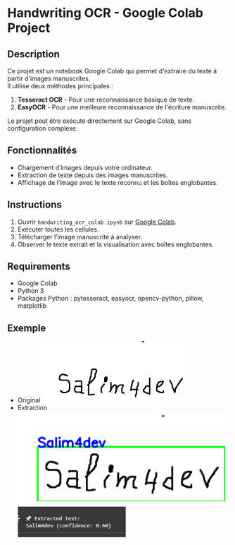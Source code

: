 # Handwriting OCR - Google Colab Project

## Description
Ce projet est un notebook Google Colab qui permet d'extraire du texte à partir d'images manuscrites.  
Il utilise deux méthodes principales :
1. **Tesseract OCR** - Pour une reconnaissance basique de texte.
2. **EasyOCR** - Pour une meilleure reconnaissance de l'écriture manuscrite.

Le projet peut être exécuté directement sur Google Colab, sans configuration complexe.

## Fonctionnalités
- Chargement d’images depuis votre ordinateur.
- Extraction de texte depuis des images manuscrites.
- Affichage de l’image avec le texte reconnu et les boîtes englobantes.

## Instructions
1. Ouvrir `handwriting_ocr_colab.ipynb` sur [Google Colab](https://colab.research.google.com/).
2. Exécuter toutes les cellules.
3. Télécharger l’image manuscrite à analyser.
4. Observer le texte extrait et la visualisation avec boîtes englobantes.

## Requirements
- Google Colab
- Python 3
- Packages Python : pytesseract, easyocr, opencv-python, pillow, matplotlib

## Exemple
- Original
![imageBrut](s3.PNG)
- Extraction
![Resultat](result.png)
![Resultat](result2.png)
